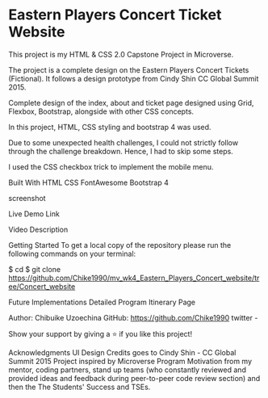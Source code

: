 # Eastern Players Concert Ticket Website

This project is my HTML & CSS 2.0 Capstone Project in Microverse.

The project is a complete design on the Eastern Players Concert Tickets (Fictional). It follows a design prototype from Cindy Shin CC Global Summit 2015.

Complete design of the index, about and ticket page designed using Grid, Flexbox, Bootstrap, alongside with other CSS concepts.

In this project, HTML, CSS styling and bootstrap 4 was used.

Due to some unexpected health challenges, I could not strictly follow through the challenge breakdown. Hence, I had to skip some steps.

I used the CSS checkbox trick to implement the mobile menu.

Built With
HTML
CSS
FontAwesome
Bootstrap 4


screenshot


Live Demo Link


Video Description

Getting Started
To get a local copy of the repository please run the following commands on your terminal:

$ cd <folder>
$ git clone https://github.com/Chike1990/mv_wk4_Eastern_Players_Concert_website/tree/Concert_website

Future Implementations
Detailed Program Itinerary Page

Author: Chibuike Uzoechina
GitHub: https://github.com/Chike1990
twitter - 

Show your support by giving a ⭐️ if you like this project!

Acknowledgments
UI Design Credits goes to Cindy Shin - CC Global Summit 2015
Project inspired by Microverse Program
Motivation from my mentor, coding partners, stand up teams (who constantly reviewed and provided ideas and feedback during peer-to-peer code review section) and then the The Students' Success and TSEs. 
